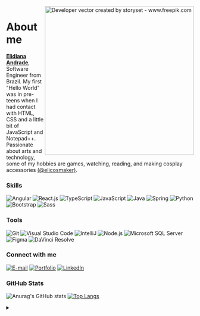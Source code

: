 <img align="right" alt="Developer vector created by storyset - www.freepik.com" height="400" src="https://user-images.githubusercontent.com/97471199/177056026-104a8f46-692b-4b65-8ba4-d0fc8946da0f.png">

<h1 id="top" align="left">About me</h1>

<p align="left"><a href="https://elidianaandrade.github.io/"><strong>Elidiana Andrade</strong></a>, Software Engineer from Brazil. My first "Hello World" was in pre-teens when I had contact with HTML, CSS and a little bit of JavaScript and Notepad++. 
<br>
 Passionate about arts and technology, some of my hobbies are games, watching, reading, and making cosplay accessories <a href="https://www.instagram.com/elicosmaker/">(@elicosmaker)</a>.</p>

<h3 align="left">Skills</h3>

![Angular](https://img.shields.io/badge/Angular-ECE2FB?style=for-the-badge&logo=angular&logoColor=FF0000)
![React.js](https://img.shields.io/badge/React-ECE2FB?style=for-the-badge&logo=react)
![TypeScript](https://img.shields.io/badge/TypeScript-ECE2FB?style=for-the-badge&logo=typescript)
![JavaScript](https://img.shields.io/badge/JavaScript-ECE2FB?style=for-the-badge&logo=javascript&logoColor=F7DF1E)
![Java](https://img.shields.io/badge/Java-ECE2FB?style=for-the-badge&logo=java)
![Spring](https://img.shields.io/badge/Spring-ECE2FB?style=for-the-badge&logo=spring)
![Python](https://img.shields.io/badge/Python-ECE2FB?style=for-the-badge&logo=python)
![Bootstrap](https://img.shields.io/badge/Bootstrap-ECE2FB?style=for-the-badge&logo=bootstrap)
![Sass](https://img.shields.io/badge/Sass-ECE2FB?style=for-the-badge&logo=sass)

<h3 align="left">Tools</h3>

![Git](https://img.shields.io/badge/Git-E7ECEB?style=for-the-badge&logo=git)
![Visual Studio Code](https://img.shields.io/badge/VS%20Code-E7ECEB?style=for-the-badge&logo=visual-studio-code&logoColor=00BFFF)
![IntelliJ](https://img.shields.io/badge/IntelliJ-E7ECEB?style=for-the-badge&logo=intellij&logoColor=00BFFF)
![Node.js](https://img.shields.io/badge/Node.js-E7ECEB?style=for-the-badge&logo=node.js)
![Microsoft SQL Server](https://img.shields.io/badge/SQL%20Server-E7ECEB?style=for-the-badge&logo=microsoft-sql-server&logoColor=EF322B)
![Figma](https://img.shields.io/badge/Figma-E7ECEB?style=for-the-badge&logo=figma&logoColor=ff24bd)
![DaVinci Resolve](https://img.shields.io/badge/DaVinci%20Resolve-E7ECEB?style=for-the-badge&logoColor=000)

<h3 align="left">Connect with me</h3>

[![E-mail](https://img.shields.io/badge/-elidianaandrade@outlook.com-020114?style=for-the-badge&logo=microsoft-outlook&logoColor=7520FF&color:FFF)](mailto:elidianaandrade@outlook.com)
[![Portfolio](https://img.shields.io/badge/-Portfolio-020114?style=for-the-badge&logo=github&logoColor=7520FF&color:FFF)](https://elidianaandrade.github.io/)
[![LinkedIn](https://img.shields.io/badge/-LinkedIn-020114?style=for-the-badge&logo=linkedin&logoColor=7520FF&color:FFF)](https://www.linkedin.com/in/elidianaandrade/)

<h3 align="left">GitHub Stats</h3>

![Anurag's GitHub stats](https://github-readme-stats-git-masterrstaa-rickstaa.vercel.app/api?username=elidianaandrade&hide_title=true&show_icons=true&include_all_commits=false&count_private=true&line_height=25&hide=issues&bg_color=020114&title_color=7520FF&text_color=FFF&border_radius=3&border_color=181832&icon_color=7520FF&theme=jolly)
[![Top Langs](https://github-readme-stats-git-masterrstaa-rickstaa.vercel.app/api/top-langs/?username=elidianaandrade&line_height=10&card_width=290&layout=compact&hide_title=false&count_private=true&langs_count=4&show_icons=true&title_color=7520FF&hide=html,css&bg_color=020114&text_color=8B8B8B&border_radius=3&border_color=181832)](https://github.com/elidianaandrade/github-readme-stats)
  <br>

<details align="left">
  <summary></summary> 
 
  - Badges by <a href="https://shields.io/">shields.io</a><br>
  - GitHub Stats by <a href="https://github.com/anuraghazra/github-readme-stats">anuraghazra</a>
  - Developer vector created by <a href="https://www.freepik.com/vectors/developer">storyset - www.freepik.com</a> (edited by author)
 
</details>
